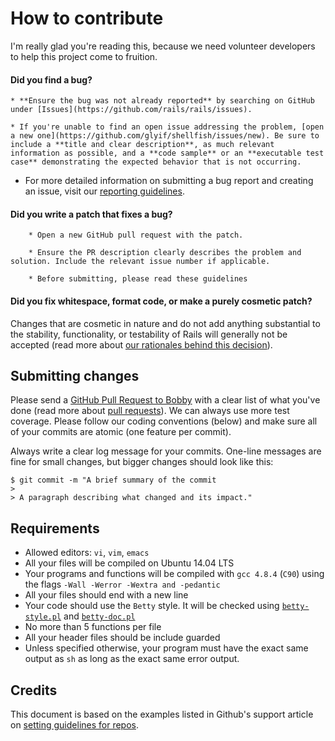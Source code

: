 # How to contribute

I'm really glad you're reading this, because we need volunteer developers to help this project come to fruition.

#### **Did you find a bug?**

	* **Ensure the bug was not already reported** by searching on GitHub under [Issues](https://github.com/rails/rails/issues).

	* If you're unable to find an open issue addressing the problem, [open a new one](https://github.com/glyif/shellfish/issues/new). Be sure to include a **title and clear description**, as much relevant information as possible, and a **code sample** or an **executable test case** demonstrating the expected behavior that is not occurring.

* For more detailed information on submitting a bug report and creating an issue, visit our [reporting guidelines](https://help.github.com/articles/creating-an-issue/).

#### **Did you write a patch that fixes a bug?**
		* Open a new GitHub pull request with the patch.

		* Ensure the PR description clearly describes the problem and solution. Include the relevant issue number if applicable.

		* Before submitting, please read these guidelines

#### **Did you fix whitespace, format code, or make a purely cosmetic patch?**

Changes that are cosmetic in nature and do not add anything substantial to the stability, functionality, or testability of Rails will generally not be accepted (read more about [our rationales behind this decision](https://github.com/rails/rails/pull/13771#issuecomment-32746700)).

## Submitting changes

Please send a [GitHub Pull Request to Bobby](https://github.com/glyif/shellfish/pull/new/master) with a clear list of what you've done (read more about [pull requests](http://help.github.com/pull-requests/)). We can always use more test coverage. Please follow our coding conventions (below) and make sure all of your commits are atomic (one feature per commit).

Always write a clear log message for your commits. One-line messages are fine for small changes, but bigger changes should look like this:

    $ git commit -m "A brief summary of the commit
    >
    > A paragraph describing what changed and its impact."

## Requirements
- Allowed editors: `vi`, `vim`, `emacs`
- All your files will be compiled on Ubuntu 14.04 LTS
- Your programs and functions will be compiled with `gcc 4.8.4` (`C90`) using the flags `-Wall -Werror -Wextra and -pedantic`
- All your files should end with a new line
- Your code should use the `Betty` style. It will be checked using [`betty-style.pl`](https://github.com/holbertonschool/Betty/blob/master/betty-style.pl) and [`betty-doc.pl`](https://github.com/holbertonschool/Betty/blob/master/betty-doc.pl)
- No more than 5 functions per file
- All your header files should be include guarded
- Unless specified otherwise, your program must have the exact same output as `sh` as long as the exact same error output.

## Credits
This document is based on the examples listed in Github's support article on [setting guidelines for repos](https://help.github.com/articles/setting-guidelines-for-repository-contributors/).
